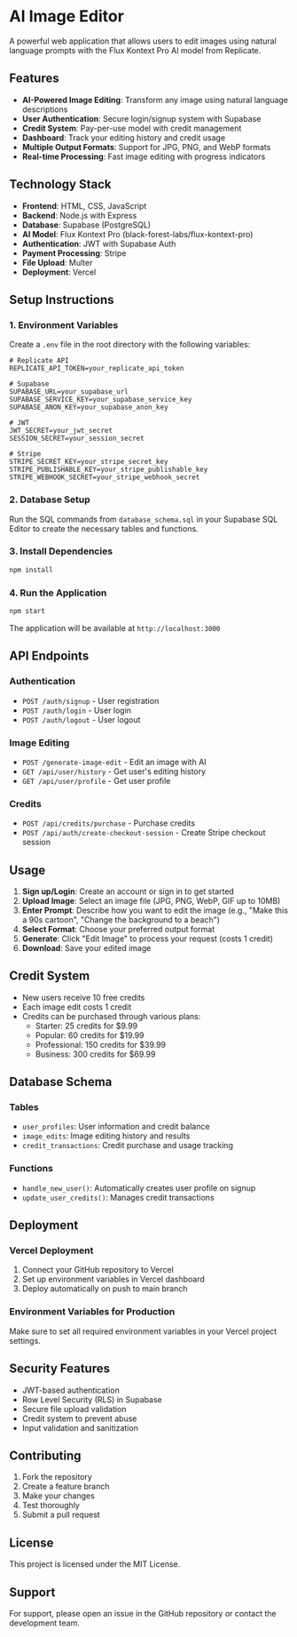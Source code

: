 # AI Image Editor

A powerful web application that allows users to edit images using natural language prompts with the Flux Kontext Pro AI model from Replicate.

## Features

- **AI-Powered Image Editing**: Transform any image using natural language descriptions
- **User Authentication**: Secure login/signup system with Supabase
- **Credit System**: Pay-per-use model with credit management
- **Dashboard**: Track your editing history and credit usage
- **Multiple Output Formats**: Support for JPG, PNG, and WebP formats
- **Real-time Processing**: Fast image editing with progress indicators

## Technology Stack

- **Frontend**: HTML, CSS, JavaScript
- **Backend**: Node.js with Express
- **Database**: Supabase (PostgreSQL)
- **AI Model**: Flux Kontext Pro (black-forest-labs/flux-kontext-pro)
- **Authentication**: JWT with Supabase Auth
- **Payment Processing**: Stripe
- **File Upload**: Multer
- **Deployment**: Vercel

## Setup Instructions

### 1. Environment Variables

Create a `.env` file in the root directory with the following variables:

```env
# Replicate API
REPLICATE_API_TOKEN=your_replicate_api_token

# Supabase
SUPABASE_URL=your_supabase_url
SUPABASE_SERVICE_KEY=your_supabase_service_key
SUPABASE_ANON_KEY=your_supabase_anon_key

# JWT
JWT_SECRET=your_jwt_secret
SESSION_SECRET=your_session_secret

# Stripe
STRIPE_SECRET_KEY=your_stripe_secret_key
STRIPE_PUBLISHABLE_KEY=your_stripe_publishable_key
STRIPE_WEBHOOK_SECRET=your_stripe_webhook_secret
```

### 2. Database Setup

Run the SQL commands from `database_schema.sql` in your Supabase SQL Editor to create the necessary tables and functions.

### 3. Install Dependencies

```bash
npm install
```

### 4. Run the Application

```bash
npm start
```

The application will be available at `http://localhost:3000`

## API Endpoints

### Authentication
- `POST /auth/signup` - User registration
- `POST /auth/login` - User login
- `POST /auth/logout` - User logout

### Image Editing
- `POST /generate-image-edit` - Edit an image with AI
- `GET /api/user/history` - Get user's editing history
- `GET /api/user/profile` - Get user profile

### Credits
- `POST /api/credits/purchase` - Purchase credits
- `POST /api/auth/create-checkout-session` - Create Stripe checkout session

## Usage

1. **Sign up/Login**: Create an account or sign in to get started
2. **Upload Image**: Select an image file (JPG, PNG, WebP, GIF up to 10MB)
3. **Enter Prompt**: Describe how you want to edit the image (e.g., "Make this a 90s cartoon", "Change the background to a beach")
4. **Select Format**: Choose your preferred output format
5. **Generate**: Click "Edit Image" to process your request (costs 1 credit)
6. **Download**: Save your edited image

## Credit System

- New users receive 10 free credits
- Each image edit costs 1 credit
- Credits can be purchased through various plans:
  - Starter: 25 credits for $9.99
  - Popular: 60 credits for $19.99
  - Professional: 150 credits for $39.99
  - Business: 300 credits for $69.99

## Database Schema

### Tables
- `user_profiles`: User information and credit balance
- `image_edits`: Image editing history and results
- `credit_transactions`: Credit purchase and usage tracking

### Functions
- `handle_new_user()`: Automatically creates user profile on signup
- `update_user_credits()`: Manages credit transactions

## Deployment

### Vercel Deployment

1. Connect your GitHub repository to Vercel
2. Set up environment variables in Vercel dashboard
3. Deploy automatically on push to main branch

### Environment Variables for Production

Make sure to set all required environment variables in your Vercel project settings.

## Security Features

- JWT-based authentication
- Row Level Security (RLS) in Supabase
- Secure file upload validation
- Credit system to prevent abuse
- Input validation and sanitization

## Contributing

1. Fork the repository
2. Create a feature branch
3. Make your changes
4. Test thoroughly
5. Submit a pull request

## License

This project is licensed under the MIT License.

## Support

For support, please open an issue in the GitHub repository or contact the development team.
